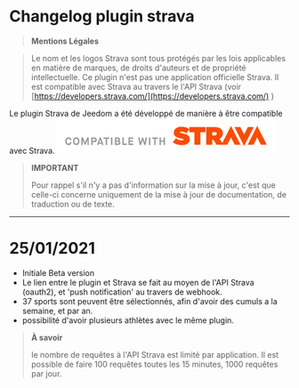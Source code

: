 # Changelog plugin strava


>**Mentions Légales**

>Le nom et les logos Strava sont tous protégés par les lois applicables en matière de marques, de droits d'auteurs et de propriété intellectuelle.
Ce plugin n'est pas une application officielle Strava. Il est compatible avec Strava au travers le l'API Strava (voir [https://developers.strava.com/](https://developers.strava.com/) )

Le plugin Strava de Jeedom a été développé de manière à être compatible avec Strava.
![graph1](../assets/images/api_logo_cptblWith_strava_horiz_light.png)



>**IMPORTANT**
>
>Pour rappel s'il n'y a pas d'information sur la mise à jour, c'est que celle-ci concerne uniquement de la mise à jour de documentation, de traduction ou de texte.

***

# 25/01/2021

- Initiale Beta version
- Le lien entre le plugin et Strava se fait au moyen de l'API Strava (oauth2), et 'push notification' au travers de webhook.
- 37 sports sont peuvent être sélectionnés, afin d'avoir des cumuls a la semaine, et par an.
- possibilité d'avoir plusieurs athlètes avec le même plugin.

>**À savoir**
>
>le nombre de requêtes à l'API Strava est limité par application. Il est possible de faire 100 requêtes toutes les 15 minutes, 1000 requêtes par jour.
